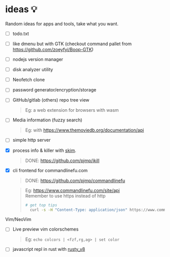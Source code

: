 # ideas 💡
Random ideas for apps and tools, take what you want.

- [ ] todo.txt
- [ ] like dmenu but with GTK (checkout command pallet from https://github.com/zoeyfyi/Boop-GTK) 
- [ ] nodejs version manager
- [ ] disk analyzer utility
- [ ] Neofetch clone
- [ ] password generator/encryption/storage
- [ ] GitHub/gitlab (others) repo tree view
  > Eg: a web extension for browsers with wasm

- [ ] Media information (fuzzy search)
  > Eg: with https://www.themoviedb.org/documentation/api

- [ ] simple http server
- [x] process info & killer with [skim](https://github.com/lotabout/skim).
  > DONE: https://github.com/pjmp/ikill

- [x] cli frontend for commandlinefu.com
  > DONE: https://github.com/pjmp/commandlinefu


  > Eg: https://www.commandlinefu.com/site/api  
  >  Remember to use https instead of http
  >  ```bash
  >  # get top tips
  >    curl -s -H "Content-Type: application/json" https://www.commandlinefu.com/commands/browse/sort-by-votes/json
  >  ```

Vim/NeoVim
- [ ] Live preview vim colorschemes
  > Eg: `echo colcors | <fzf,rg,ag> | set color`

- [ ] javascript repl in rust with [rusty_v8](https://docs.rs/rusty_v8/) 
